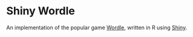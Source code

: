 # Shiny Wordle

An implementation of the popular game [Wordle](https://www.powerlanguage.co.uk/wordle/), written in R using [Shiny](https://shiny.rstudio.com/).
